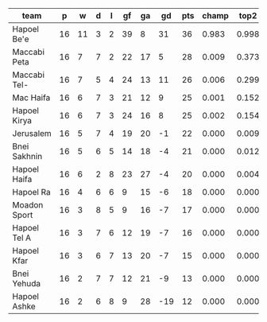 |     team     | p  | w  | d | l | gf | ga | gd  | pts | champ | top2  | top3  | top4  |  5-7  | bot4  | bot3  | bot2  |
|--------------|----|----|---|---|----|----|-----|-----|-------|-------|-------|-------|-------|-------|-------|-------|
| Hapoel Be'e  | 16 | 11 | 3 | 2 | 39 |  8 |  31 |  36 | 0.983 | 0.998 | 1.000 | 1.000 | 0.000 | 0.000 | 0.000 | 0.000|
| Maccabi Peta | 16 |  7 | 7 | 2 | 22 | 17 |   5 |  28 | 0.009 | 0.373 | 0.633 | 0.806 | 0.183 | 0.000 | 0.000 | 0.000|
| Maccabi Tel- | 16 |  7 | 5 | 4 | 24 | 13 |  11 |  26 | 0.006 | 0.299 | 0.558 | 0.751 | 0.228 | 0.000 | 0.000 | 0.000|
| Mac Haifa    | 16 |  6 | 7 | 3 | 21 | 12 |   9 |  25 | 0.001 | 0.152 | 0.355 | 0.583 | 0.368 | 0.002 | 0.001 | 0.000|
| Hapoel Kirya | 16 |  6 | 7 | 3 | 24 | 16 |   8 |  25 | 0.002 | 0.154 | 0.353 | 0.564 | 0.384 | 0.002 | 0.001 | 0.000|
| Jerusalem    | 16 |  5 | 7 | 4 | 19 | 20 |  -1 |  22 | 0.000 | 0.009 | 0.041 | 0.117 | 0.515 | 0.062 | 0.026 | 0.007|
| Bnei Sakhnin | 16 |  5 | 6 | 5 | 14 | 18 |  -4 |  21 | 0.000 | 0.012 | 0.038 | 0.104 | 0.471 | 0.076 | 0.030 | 0.009|
| Hapoel Haifa | 16 |  6 | 2 | 8 | 23 | 27 |  -4 |  20 | 0.000 | 0.004 | 0.014 | 0.043 | 0.320 | 0.185 | 0.090 | 0.028|
| Hapoel Ra    | 16 |  4 | 6 | 6 |  9 | 15 |  -6 |  18 | 0.000 | 0.000 | 0.003 | 0.015 | 0.210 | 0.305 | 0.173 | 0.075|
| Moadon Sport | 16 |  3 | 8 | 5 |  9 | 16 |  -7 |  17 | 0.000 | 0.000 | 0.001 | 0.005 | 0.092 | 0.523 | 0.343 | 0.166|
| Hapoel Tel A | 16 |  3 | 7 | 6 | 12 | 19 |  -7 |  16 | 0.000 | 0.000 | 0.003 | 0.010 | 0.165 | 0.381 | 0.233 | 0.111|
| Hapoel Kfar  | 16 |  3 | 6 | 7 | 13 | 20 |  -7 |  15 | 0.000 | 0.000 | 0.000 | 0.001 | 0.045 | 0.697 | 0.525 | 0.323|
| Bnei Yehuda  | 16 |  2 | 7 | 7 | 12 | 21 |  -9 |  13 | 0.000 | 0.000 | 0.000 | 0.000 | 0.017 | 0.813 | 0.679 | 0.491|
| Hapoel Ashke | 16 |  2 | 6 | 8 |  9 | 28 | -19 |  12 | 0.000 | 0.000 | 0.000 | 0.000 | 0.003 | 0.953 | 0.899 | 0.789|
